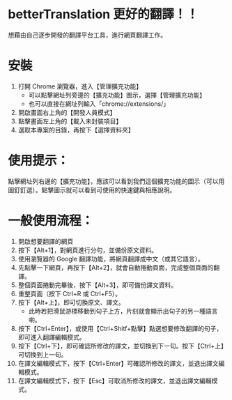 # betterTranslation 更好的翻譯！！

想藉由自己逐步開發的翻譯平台工具，進行網頁翻譯工作。

# 安裝

1. 打開 Chrome 瀏覽器，進入【管理擴充功能】
    - 可以點擊網址列旁邊的【擴充功能】圖示，選擇【管理擴充功能】
    - 也可以直接在網址列輸入「chrome://extensions/」 
2. 開啟畫面右上角的【開發人員模式】
3. 點擊畫面左上角的【載入未封裝項目】
4. 選取本專案的目錄，再按下【選擇資料夾】

# 使用提示：

點擊網址列右邊的【擴充功能】，應該可以看到我們這個擴充功能的圖示（可以用圖釘釘選）。點擊圖示就可以看到可使用的快速鍵與相應說明。

# 一般使用流程：

1. 開啟想要翻譯的網頁
2. 按下【Alt+1】，對網頁進行分句，並備份原文資料。
3. 使用瀏覽器的 Google 翻譯功能，將網頁翻譯成中文（或其它語言）。
4. 先點擊一下網頁，再按下【Alt+2】，就會自動捲動頁面，完成整個頁面的翻譯。
5. 整個頁面捲動完畢後，按下【Alt+3】，即可備份譯文資料。
6. 重整頁面（按下 Ctrl+R 或 Ctrl+F5）。
7. 按下【Alt+上】，即可切換原文、譯文。
    - 此時若把滑鼠游標移動到句子上方，片刻就會顯示出句子的另一種語言喲。
8. 按下【Ctrl+Enter】，或使用【Ctrl+Shitf+點擊】點選想要修改翻譯的句子，即可進入翻譯編輯模式。
9. 按下【Ctrl+下】，即可確認所修改的譯文，並切換到下一句。按下【Ctrl+上】可切換到上一句。
10. 在譯文編輯模式下，按下【Ctrl+Enter】可確認所修改的譯文，並退出譯文編輯模式。
11. 在譯文編輯模式下，按下【Esc】可取消所修改的譯文，並退出譯文編輯模式。


